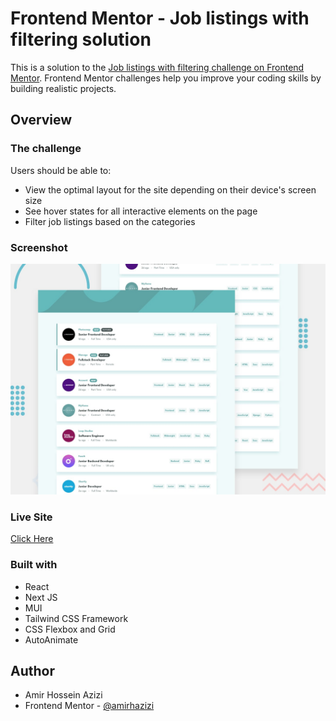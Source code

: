 # Frontend Mentor - Job listings with filtering solution

This is a solution to the [Job listings with filtering challenge on Frontend Mentor](https://www.frontendmentor.io/challenges/job-listings-with-filtering-ivstIPCt). Frontend Mentor challenges help you improve your coding skills by building realistic projects.

## Overview

### The challenge

Users should be able to:

- View the optimal layout for the site depending on their device's screen size
- See hover states for all interactive elements on the page
- Filter job listings based on the categories

### Screenshot

![screenshot](./public/desktop-preview.jpg)

### Live Site

[Click Here](https://main--beamish-crumble-adad57.netlify.app/)

### Built with

- React
- Next JS
- MUI
- Tailwind CSS Framework
- CSS Flexbox and Grid
- AutoAnimate

## Author

- Amir Hossein Azizi
- Frontend Mentor - [@amirhazizi](https://www.frontendmentor.io/profile/amirhazizi)
